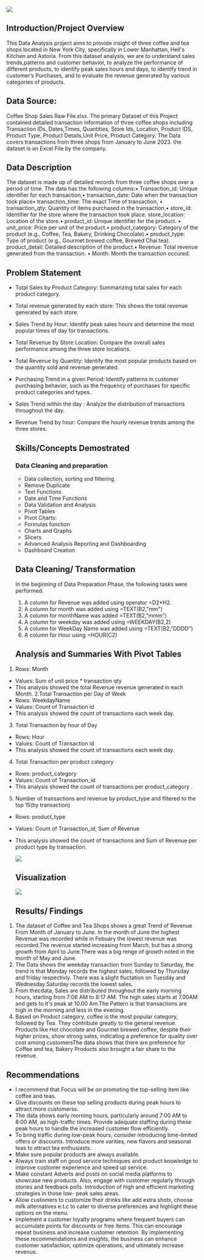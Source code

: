 
![](COFFEE_PIX.jpg)
## Introduction/Project Overview 
This Data Analysis project aims to provide insight of three coffee and tea shops located in New York City, specifically in Lower Manhattan, Hell's Kitchen and Astoria. From this dataset analysis, we are to understand sales trends,patterns and customer behavior, to analyze the performance of different products, to identify peak sales hours and days, to identify trend in customer’s Purchases, and to evaluate the revenue generated by various categories of products.
## Data Source:
Coffee Shop Sales Raw File.xlsx. The primary  Dataset of this Project contained detailed transaction information of three coffee shops including Transaction IDs, Dates,Times, Quantities, Store Ids, Location, Product IDS, Product Type, Product Details,Unit Price, Product Category. The Data covers transactions from three shops from January to June 2023. the dataset is an Excel File by the company.
## Data Description
The dataset is made up of detailed records from three coffee shops over a period of time. The data has the following columns:•	Transaction_id: Unique identifier for each transaction,•	transaction_date: Date when the transaction took place•	transaction_time: The exact Time of transaction, •	transaction_qty: Quantity of items purchased in the transaction,•	store_id: Identifier for the store where the transaction took place.	store_location: Location of the store.•	product_id: Unique identifier for the product.  •	unit_price: Price per unit of the product.•	product_category: Category of the product (e.g., Coffee, Tea, Bakery, Drinking Chocolate).•	product_type: Type of product (e.g., Gourmet brewed coffee, Brewed Chai tea). 	product_detail: Detailed description of the product.•	Revenue: Total revenue generated from the transaction. •	Month: Month  the transaction occured.

## Problem Statement
- Total Sales by Product Category: Summarizing total sales for each product category.
- Total revenue generated by each store: This shows the total revenue generated by each store.
- Sales Trend by Hour:	Identify peak sales hours and determine the most popular times of day for transactions.
- Total Revenue by Store Location: Compare the overall sales performance among the three store locations.
- Total Revenue by Quantity: Identify the most popular products based on the quantity sold and revenue generated.
- Purchasing Trend in a given Period: Identify patterns in customer purchasing behavior, such as the frequency of purchases for specific product categories and types.
- Sales Trend within the day : Analyze the distribution of transactions throughout the day.
- Revenue Trend by hour: Compare the hourly revenue trends among the three stores.
  ## Skills/Concepts Demostrated
  ### Data Cleaning and preparation
  -  Data collection, sorting snd filtering.
  -  Remove Duplicate
  -  Text Functions
	-  Date and Time Functions
  -  Data Validation and Analysis
  -  Pivot Tables
  -  Pivot Charts:
	-  Formulas function
	-  Charts and Graphs
  -  Slicers 
  -  Advanced Analysis Reporting and Dashboarding
  -  Dashboard Creation
  ## Data Cleaning/ Transformation
   In the beginning of Data Preparation Phase, the following tasks were performed.
  
  1.  A column for Revenue was added using operator =D2*H2.
  2.  A column for month was added using =TEXT(B2,"mm")
  3.  A column for monthName was added =TEXT(B2,"mmm")
  4.  A column for weekday was added using =WEEKDAY(B2,2)
  5.  A column for WeekDay Name was added using =TEXT(B2,"DDDD")
  6.  A column for Hour using =HOUR(C2)
  ## Analysis and Summaries With Pivot Tables
  
  
1. Rows: Month
- Values: Sum of unit price * transaction qty
- This analysis showed the total Revenue revenue generated in each Month.
2.Total Transaction per Day of Week
- Rows: WeekdayName
- Values: Count of Transaction id
- This analysis showed the count of transactions each week day.
3. Total Transaction by hour of Day
- Rows: Hour
- Values: Count of Transaction id
- This analysis showed the count of transactions each week day.
4. Total Transaction per product category
- Rows: product_category
- Values: Count of Transaction_id
- This analysis  showed the count of transactions per product_category .
5. Number of transactions and revenue by product_type and filtered to the top 15(by transaction)
- Rows: product_type
- Values: Count of Transaction_id, Sum of Revenue
- This analysis showed the count of transactions and Sum of Revenue per product type by transaction.
 
   ![](Pivot_Table.PNG.PNG)
   ## Visualization
  ![](Dashboard.PNG)
  ## Results/ Findings
1. The dataset of Coffee and Tea Shops shows a great Trend of Revenue From Month of January to June. In the month of 
   June the highest Revenue was recorded while in Febuary the lowest revenue was recorded.The revenue started 
   increasing from March, but has a strong growth from April to June.There was a big renge of growth noted in the 
   month of May and June.
2.  The Data shows the weekday transaction from Sunday to Saturday, the trend is that Monday records the highest 
    sales, followed by Thursday and friday respectivly. There was a slight fluctation on Tuesday and 
    Wednesday.Saturday records the lowest sales.
3. From thecdata, Sales are distributed throughout the early morning hours, starting from 7:06 AM to 8:17 AM. The 
   high 
   sales starts at 7.00AM and gets to it's peak at 10.00 Am.The Pattern is that transactions are high in the morning 
   and less in the evening.
4. Based on Product category, coffee is the most popular category, followed by Tea. They contribute greatly to the 
   general revenue.
   Products like Hot chocolate and Gourmet brewed coffee, despite their higher prices, show strong sales, indicating 
   a preference for quality over cost among customersThe data shows that there are preference for Coffee and tea, 
   Bakery Products also brought a fair share to the revenue.
## Recommendations
- I recommend that Focus will be  on promoting the top-selling item like coffee and teas.
- Give discounts on these top selling products during peak hours to attract more customerss.
- The data shows early morning hours, particularly around 7:00 AM to 8:00 AM, as high-traffic times. Provide adequate 
  staffing during these peak hours to handle the increased customer flow efficiently.
- To bring traffic during low-peak hours, consider introducing time-limited offers or discounts. Introduce more 
  varities, new flavors and seasonal teas to attract tea enthusiasts.
- Make sure popular products are always available.
- Always train staff on good service techniques and product knowledge to improve customer experience and speed up 
  service.
- Make constant Adverts and posts on social media platforms to showcase new products. Also, engage with customer 
  regularly through stories and feedback polls. Introduction of high and efficient marketing strategies in those low- 
  peak sales areas.
-  Allow customers to customize their drinks like add extra shots, choose milk alternatives e.t.c to cater 
  to diverse preferences and highlight these options on the menu.
- Implement a customer loyalty programs where frequent buyers can accumulate points for discounts or free items. This 
  can encourage repeat business and increase customer retention.
  By implementing these recommendations and insights, the business can enhance customer satisfaction, optimize operations, and ultimately increase revenue.
  

   



  



